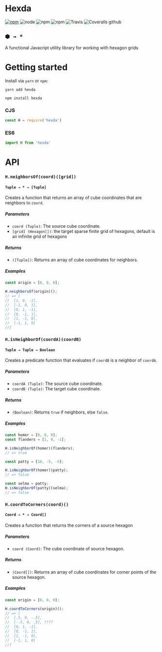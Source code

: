 # Hexda
[![npm](https://img.shields.io/npm/v/hexda.svg)](https://www.npmjs.com/package/hexda)
![node](https://img.shields.io/node/v/hexda.svg)
![npm](https://img.shields.io/npm/l/hexda.svg)
![npm](https://img.shields.io/npm/dt/hexda.svg)
![Travis](https://img.shields.io/travis/json2d/hexda.svg)
![Coveralls github](https://img.shields.io/coveralls/github/json2d/hexda.svg)

## `⬢ → *` 

A functional Javacript utility library for working with hexagon grids

# Getting started

Install via `yarn` or `npm`:

```
yarn add hexda
```
```
npm install hexda
```

### CJS

```javascript
const H = require('hexda')
```

### ES6

```javascript
import H from 'hexda'
```

# API

### `H.neighborsOf(coord)([grid])`
#### `Tuple → * → [Tuple]`

Creates a function that returns an array of cube coordinates that are neighbors to `coord`.

##### Parameters

- `coord (Tuple)`: The source cube coordinate.
- `[grid] (Hexagon[])`: the target sparse finite grid of hexagons, default is an infinite grid of hexagons
##### Returns
- `([Tuple])`: Returns an array of cube coordinates for neighbors.

##### Examples

```js
const origin = [0, 0, 0];

H.neighborsOf(origin)();
// => [
//  [1, 0, -1],
//  [-1, 0, 1],
//  [0, 1, -1],
//  [0, -1, 1],
//  [1, -1, 0],
//  [-1, 1, 0]
//]
```

### `H.isNeighborOf(coordA)(coordB)`
#### `Tuple → Tuple → Boolean`

Creates a predicate function that evaluates if `coordB` is a neighbor of `coordA`.

##### Parameters

- `coordA (Tuple)`: The source cube coordinate.
- `coordB (Tuple)`: The target cube coordinate.

##### Returns
- `(Boolean)`: Returns `true` if neighbors, else `false`.

##### Examples

```js
const homer = [0, 0, 0];
const flanders = [1, 0, -1];

H.isNeighborOf(homer)(flanders);
// => true

const patty = [10, -5, -5];

H.isNeighborOf(homer)(patty);
// => false

const selma = patty;
H.isNeighborOf(patty)(selma);
// => false
```

### `H.coordToCorners(coord)()`
#### `Coord → * → Coord[]`

Creates a function that returns the corners of a source hexagon
##### Parameters

- `coord (Coord)`: The cube coordinate of source hexagon.

##### Returns
- `(Coord[])`: Returns an array of cube coordinates for corner points of the source hexagon.

##### Examples

```js
const origin = [0, 0, 0];

H.coordToCorners(origin)();
// => [
//  [.5, 0, -.5],
//  [-.5, 0, .5], ????
//  [0, 1, -1],
//  [0, -1, 1],
//  [1, -1, 0],
//  [-1, 1, 0]
//]
```


